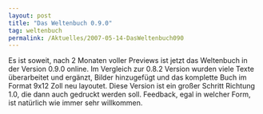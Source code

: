 ```yaml
---
layout: post
title: "Das Weltenbuch 0.9.0"
tag: weltenbuch
permalink: /Aktuelles/2007-05-14-DasWeltenbuch090
---
```



Es ist soweit, nach 2 Monaten voller Previews ist jetzt das Weltenbuch in der Version 0.9.0 online. Im Vergleich zur 0.8.2 Version wurden viele Texte überarbeitet und ergänzt, Bilder hinzugefügt und das komplette Buch im Format 9x12 Zoll neu layoutet. Diese Version ist ein großer Schritt Richtung 1.0, die dann auch gedruckt werden soll. Feedback, egal in welcher Form, ist natürlich wie immer sehr willkommen.


